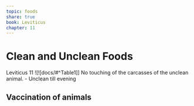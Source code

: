 ```yaml
---
topic: foods
share: true
book: Leviticus
chapter: 11
---
```


# Clean and Unclean Foods

Leviticus 11
![![docs/#^Table1]]
No touching of the carcasses of the unclean animal. - Unclean till evening


## Vaccination of animals